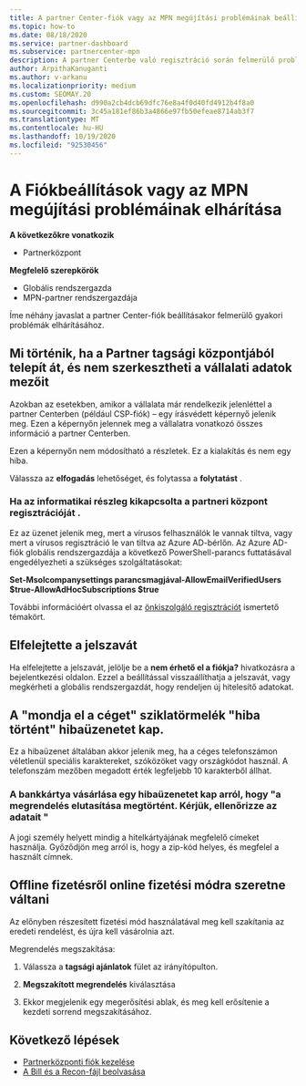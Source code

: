 ```yaml
---
title: A partner Center-fiók vagy az MPN megújítási problémáinak beállításával kapcsolatos hibák elhárítása
ms.topic: how-to
ms.date: 08/18/2020
ms.service: partner-dashboard
ms.subservice: partnercenter-mpn
description: A partner Centerbe való regisztráció során felmerülő problémák elhárítása. Válaszok a fizetési módokkal, a Felejtési jelszavakkal és egyebekkel kapcsolatos problémákra.
author: ArpithaKanuganti
ms.author: v-arkanu
ms.localizationpriority: medium
ms.custom: SEOMAY.20
ms.openlocfilehash: d990a2cb4dcb69dfc76e8a4f0d40fd4912b4f8a0
ms.sourcegitcommit: 3c45a181ef86b3a4866e97fb50efeae8714ab3f7
ms.translationtype: MT
ms.contentlocale: hu-HU
ms.lasthandoff: 10/19/2020
ms.locfileid: "92530456"
---
```

# <a name="troubleshoot-account-setup-or-mpn-renewal-issues"></a>A Fiókbeállítások vagy az MPN megújítási problémáinak elhárítása

**A következőkre vonatkozik**

- Partnerközpont
 
**Megfelelő szerepkörök**

- Globális rendszergazda
- MPN-partner rendszergazdája 
 
Íme néhány javaslat a partner Center-fiók beállításakor felmerülő gyakori problémák elhárításához.

## <a name="what-happens-if-you-are-migrating-from-partner-membership-center-and-you-cant-edit-any-company-information-fields"></a>Mi történik, ha a Partner tagsági központjából telepít át, és nem szerkesztheti a vállalati adatok mezőit

Azokban az esetekben, amikor a vállalata már rendelkezik jelenléttel a partner Centerben (például CSP-fiók) – egy írásvédett képernyő jelenik meg. Ezen a képernyőn jelennek meg a vállalatra vonatkozó összes információ a partner Centerben.

Ezen a képernyőn nem módosítható a részletek. Ez a kialakítás és nem egy hiba.

Válassza az **elfogadás** lehetőséget, és folytassa a **folytatást** .


### <a name="if-the-it-department-has-turned-off-sign-up-for-partner-center"></a>Ha az informatikai részleg kikapcsolta a **partneri központ regisztrációját** .

Ez az üzenet jelenik meg, mert a vírusos felhasználók le vannak tiltva, vagy mert a vírusos regisztráció le van tiltva az Azure AD-bérlőn. Az Azure AD-fiók globális rendszergazdája a következő PowerShell-parancs futtatásával engedélyezheti a szükséges szolgáltatásokat:

**Set-Msolcompanysettings parancsmagjával-AllowEmailVerifiedUsers $true-AllowAdHocSubscriptions $true**

További információért olvassa el az [önkiszolgáló regisztrációt](/azure/active-directory/users-groups-roles/directory-self-service-signup) ismertető témakört.

## <a name="you-forgot-your-password"></a>Elfelejtette a jelszavát

Ha elfelejtette a jelszavát, jelölje be a **nem érhető el a fiókja?** hivatkozásra a bejelentkezési oldalon. Ezzel a beállítással visszaállíthatja a jelszavát, vagy megkérheti a globális rendszergazdát, hogy rendeljen új hitelesítő adatokat.

## <a name="on-the-tell-us-about-your-company-scree-you-receive-a-something-went-wrong-error"></a>A "mondja el a céget" sziklatörmelék "hiba történt" hibaüzenetet kap.

Ez a hibaüzenet általában akkor jelenik meg, ha a céges telefonszámon véletlenül speciális karaktereket, szóközöket vagy országkódot használ. A telefonszám mezőben megadott érték legfeljebb 10 karakterből állhat.


### <a name="your-credit-card-purchase-is-receiving-an-error-message-stating-that-your-order-was-declined-please-verify-your-information"></a>A bankkártya vásárlása egy hibaüzenetet kap arról, hogy "a megrendelés elutasítása megtörtént. Kérjük, ellenőrizze az adatait "


A jogi személy helyett mindig a hitelkártyájának megfelelő címeket használja. Győződjön meg arról is, hogy a zip-kód helyes, és megfelel a használt címnek.

## <a name="you-want-to-switch-from-offline-payment-to-online-payment-method"></a>Offline fizetésről online fizetési módra szeretne váltani 

Az előnyben részesített fizetési mód használatával meg kell szakítania az eredeti rendelést, és újra kell vásárolnia azt.

Megrendelés megszakítása:

1. Válassza a **tagsági ajánlatok** fület az irányítópulton.

2. **Megszakított megrendelés** kiválasztása

3. Ekkor megjelenik egy megerősítési ablak, és meg kell erősítenie a kezdeti sorrend megszakításához.

## <a name="next-steps"></a>Következő lépések

- [Partnerközponti fiók kezelése](partner-center-account-setup.md)
- [A Bill és a Recon-fájl beolvasása](read-your-bill.md)